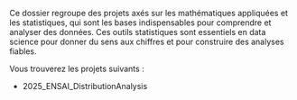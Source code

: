 Ce dossier regroupe des projets axés sur les mathématiques appliquées et les statistiques, qui sont les bases indispensables pour comprendre et analyser des données.
Ces outils statistiques sont essentiels en data science pour donner du sens aux chiffres et pour construire des analyses fiables.

Vous trouverez les projets suivants : 
- 2025_ENSAI_DistributionAnalysis
